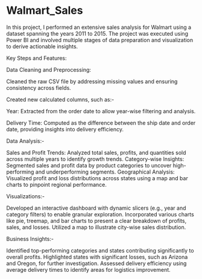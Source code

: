 # Walmart_Sales

In this project, I performed an extensive sales analysis for Walmart using a dataset spanning the years 2011 to 2015. The project was executed using Power BI and involved multiple stages of data preparation and visualization to derive actionable insights.

Key Steps and Features:

Data Cleaning and Preprocessing:

Cleaned the raw CSV file by addressing missing values and ensuring consistency across fields.

Created new calculated columns, such as:-

Year: Extracted from the order date to allow year-wise filtering and analysis.

Delivery Time: Computed as the difference between the ship date and order date, providing insights into delivery efficiency.

Data Analysis:-

Sales and Profit Trends: Analyzed total sales, profits, and quantities sold across multiple years to identify growth trends.
Category-wise Insights: Segmented sales and profit data by product categories to uncover high-performing and underperforming segments.
Geographical Analysis: Visualized profit and loss distributions across states using a map and bar charts to pinpoint regional performance.

Visualizations:-

Developed an interactive dashboard with dynamic slicers (e.g., year and category filters) to enable granular exploration.
Incorporated various charts like pie, treemap, and bar charts to present a clear breakdown of profits, sales, and losses.
Utilized a map to illustrate city-wise sales distribution.

Business Insights:-

Identified top-performing categories and states contributing significantly to overall profits.
Highlighted states with significant losses, such as Arizona and Oregon, for further investigation.
Assessed delivery efficiency using average delivery times to identify areas for logistics improvement.
